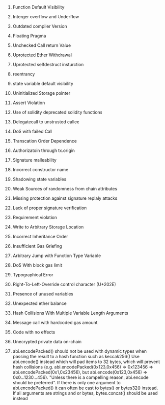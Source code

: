 1. Function Default Visibility
2. Interger overflow and Underflow
3. Outdated compiler Version
4. Floating Pragma
5. Unchecked Call return Value
6. Uprotected Ether Withdrawal
7. Uprotected selfdestruct insturction
8. reentrancy
9. state variable default visibility
10. Uninitialized Storage pointer
11. Assert Violation
12. Use of solidity deprecated solidity functions
13. Delegatecall to unstrusted callee
14. DoS with failed Call
15. Transcation Order Dependence
16. Authorizatoin through tx.origin
17. Signature malleability
18. Incorrect constructor name
19. Shadowing state variables
20. Weak Sources of randomness from chain attributes
21. Missing protection against signature replaly attacks
22. Lack of proper signature verification
23. Requirement violation
24. Write to Arbitrary Storage Location
25. Incorrect Inheritance Order
26. Insufficient Gas Griefing
27. Arbitrary Jump with Function Type Variable
28. DoS With block gas limit
29. Typographical Error
30. Right-To-Left-Override control character (U+202E)
31. Presence of unused variables
32. Unexpected ether balance
33. Hash Collisions With Multiple Variable Length Arguments
34. Message call with hardcoded gas amount
35. Code with no effects
36. Unecrypted private data on-chain

37. abi.encodePacked() should not be used with dynamic types when passing the result to a hash function such as keccak256()
    Use abi.encode() instead which will pad items to 32 bytes, which will prevent hash collisions (e.g. abi.encodePacked(0x123,0x456) => 0x123456 => abi.encodePacked(0x1,0x23456), but abi.encode(0x123,0x456) => 0x0...1230...456). "Unless there is a compelling reason, abi.encode should be preferred". If there is only one argument to abi.encodePacked() it can often be cast to bytes() or bytes32() instead. If all arguments are strings and or bytes, bytes.concat() should be used instead

